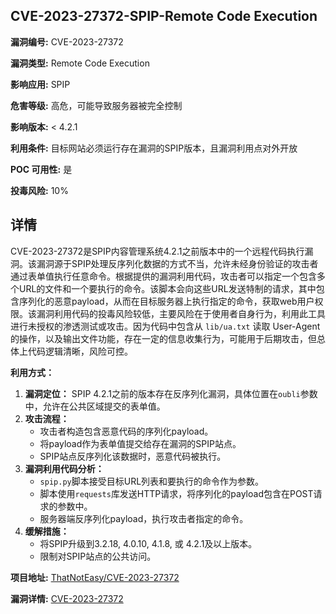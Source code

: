 ## CVE-2023-27372-SPIP-Remote Code Execution

**漏洞编号:** CVE-2023-27372

**漏洞类型:** Remote Code Execution

**影响应用:** SPIP

**危害等级:** 高危，可能导致服务器被完全控制

**影响版本:** < 4.2.1

**利用条件:** 目标网站必须运行存在漏洞的SPIP版本，且漏洞利用点对外开放

**POC 可用性:** 是

**投毒风险:** 10%

## 详情

CVE-2023-27372是SPIP内容管理系统4.2.1之前版本中的一个远程代码执行漏洞。该漏洞源于SPIP处理反序列化数据的方式不当，允许未经身份验证的攻击者通过表单值执行任意命令。根据提供的漏洞利用代码，攻击者可以指定一个包含多个URL的文件和一个要执行的命令。该脚本会向这些URL发送特制的请求，其中包含序列化的恶意payload，从而在目标服务器上执行指定的命令，获取web用户权限。该漏洞利用代码的投毒风险较低，主要风险在于使用者自身行为，利用此工具进行未授权的渗透测试或攻击。因为代码中包含从 `lib/ua.txt` 读取 User-Agent 的操作，以及输出文件功能，存在一定的信息收集行为，可能用于后期攻击，但总体上代码逻辑清晰，风险可控。

**利用方式：**

1.  **漏洞定位：** SPIP 4.2.1之前的版本存在反序列化漏洞，具体位置在`oubli`参数中，允许在公共区域提交的表单值。
2.  **攻击流程：**
    *   攻击者构造包含恶意代码的序列化payload。
    *   将payload作为表单值提交给存在漏洞的SPIP站点。
    *   SPIP站点反序列化该数据时，恶意代码被执行。
3.  **漏洞利用代码分析：**
    *   `spip.py`脚本接受目标URL列表和要执行的命令作为参数。
    *   脚本使用`requests`库发送HTTP请求，将序列化的payload包含在POST请求的参数中。
    *   服务器端反序列化payload，执行攻击者指定的命令。
4.  **缓解措施：**
    *   将SPIP升级到3.2.18, 4.0.10, 4.1.8, 或 4.2.1及以上版本。
    *   限制对SPIP站点的公共访问。

**项目地址:** [ThatNotEasy/CVE-2023-27372](https://github.com/ThatNotEasy/CVE-2023-27372)

**漏洞详情:** [CVE-2023-27372](https://nvd.nist.gov/vuln/detail/CVE-2023-27372)